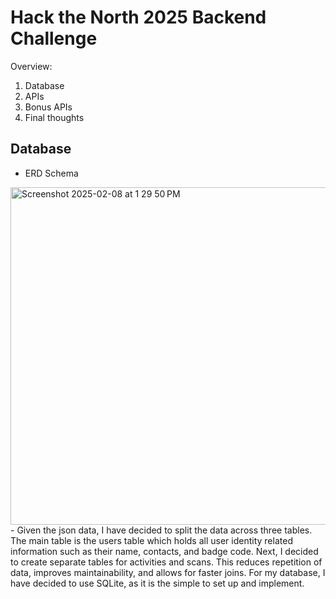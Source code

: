 # Hack the North 2025 Backend Challenge

Overview:
1. Database
2. APIs
3. Bonus APIs
4. Final thoughts

## Database
- ERD Schema
<img width="540" alt="Screenshot 2025-02-08 at 1 29 50 PM" src="https://github.com/user-attachments/assets/3c6de614-527e-478c-8e5f-b622e1d09793" />
- Given the json data, I have decided to split the data across three tables. The main table is the users table which holds all user identity related information such as their name, contacts, and badge code. Next, I decided to create separate tables for activities and scans. This reduces repetition of data, improves maintainability, and allows for faster joins. For my database, I have decided to use SQLite, as it is the simple to set up and implement. 
